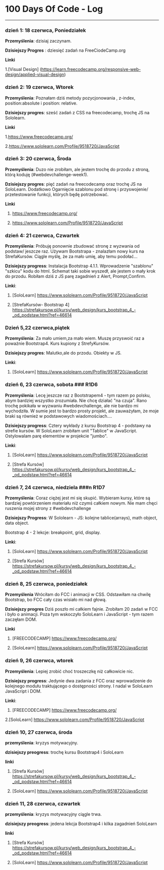 # 100 Days Of Code - Log

-----------------------------------------------------------------------------------------------------------------
### dzień 1: 18 czerwca, Poniedziałek

**Przemyślenia**: dzisiaj zaczynam.

**Dzisiejszy Progres** : dziesięć zadań na FreeCiodeCamp.org 

**Linki**

1.[Visual Design] (https://learn.freecodecamp.org/responsive-web-design/applied-visual-design)

### dzień 2: 19 czerwca, Wtorek

**Przemyślenia**: Poznałam dziś metody pozycjonowania , z-index, position:absolute i position: relative.

**Dzisiejszy progres**: sześć zadań z CSS na freecodecamp, trochę JS na Sololearn.

**Linki**

1.https://www.freecodecamp.org/

2.https://www.sololearn.com/Profile/9518720/JavaScript

### dzień 3: 20 czerwca, Środa ###

**Przemyślenia**: Duzo nie zrobiłam, ale jestem trochę do przodu z stroną, którą koduję (#webdevchallenge-week1).

**Dzisiejszy progres**: pięć zadań na freecodecamp oraz trochę JS na SoloLearn. Dodatkowo Ogarnięcie szablonu pod stronę i przyswojenie/ przetestowanie funkcji, których będę potrzebować.

**Linki**

1. https://www.freecodecamp.org/

2. https://www.sololearn.com/Profile/9518720/JavaScript

### dzień 4: 21 czerwca, Czwartek ###

**Przemyślenia**: Próbuję ponownie zbudować stronę z wyzwania od podstaw/ jeszcze raz. Używam Bootstrapa - znalazłam nowy kurs na StrefaKursów. Ciągle myślę, że za mało umię, aby temu podołać...

**Dzisiejszy progress**: Instalacja Bootstrap 4.1.1. Wprowadzenie "szablonu" "szkicu" kodu do html. Schemat taki sobie wyszedł, ale jestem o mały krok do przodu. Robiłam dziś z JS parę zagadnień z Alert, Prompt,Confirm.

**Linki**:

1. [SoloLearn] https://www.sololearn.com/Profile/9518720/JavaScript

2. [StrefaKursów- Bootstrap 4] https://strefakursow.pl/kursy/web_design/kurs_bootstrap_4_-_od_podstaw.html?ref=46614


### Dzień 5,22 czerwca,piątek ###

**Przemyślenia**:
Za mało umiem,za mało wiem. Muszę przyswoić  raz a poważnie Bootstrap4.  Kurs kupiony z StrefyKursów.

**Dzisiejszy progres**: 
Malutko,ale do przodu. Obiekty  w JS.

**Linki**:

1. [SoloLearn] https://www.sololearn.com/Profile/9518720/JavaScript


### dzień 6, 23 czerwca, sobota ### R1D6

**Przemyślenia**:
Lecę jeszcze raz z Bootstrapem4 - tym razem po polsku, abym bardziej wszystko zrozumiała. Nie chcę działać "na czuja".
Rano trochę pokikała w wyzwaniu #webdevchallenge, ale nie bardzo mi wychodziła. W sumie jest to bardzo prosty projekt, ale zauważyłam, że moje braki są również w podstawowych wiadomościach.... 

**Dzisiejszy progress**: 
Cztery wykłady z kursu Bootstrap 4 - podstawy na strefie kursów. W SoloLearn zrobiłam unit "Tablice" w JavaScript. Ostylowalam parę elementów w projekcie "jumbo".

**Linki**:

1. [SoloLearn] https://www.sololearn.com/Profile/9518720/JavaScript

2. [Strefa Kursów] https://strefakursow.pl/kursy/web_design/kurs_bootstrap_4_-_od_podstaw.html?ref=46614

### dzień 7, 24 czerwca, niedziela ###n R1D7

**Przemyślenia**:
Coraz ciężej jest mi się skupić. Wybieram kursy, które są bardziej powtórzeniem materiału niż czymś całkiem nowym. Nie mam chęci ruszenia mojej strony z #webdevchallenge

**Dzisiejszy Progress**:
W Sololearn - JS: kolejne tablice(arrays), math object, data object. 

Bootstrap 4 - 2 lekcje: breakpoint, grid, display.

**Linki**:

1. [SoloLearn] https://www.sololearn.com/Profile/9518720/JavaScript

2. [Strefa Kursów] https://strefakursow.pl/kursy/web_design/kurs_bootstrap_4_-_od_podstaw.html?ref=46614

### dzień 8, 25 czerwca, poniedziałek ###

**Przemyślenia**
Wróciłam do FCC i animacji w CSS. Odstawiłam na chwilę Bootstrap, bo FCC cały czas wisiało mi nad głową.

**Dzisiejszy progres**
Dziś poszło mi całkiem fajnie. Zrobiłam 20 zadań w FCC i było o animacji. Poza tym wskoczyło SoloLearn i JavaScript - tym razem zaczęłam DOM.

**Linki**

1. [FREECODECAMP] https://www.freecodecamp.org/

2. [SoloLearn] https://www.sololearn.com/Profile/9518720/JavaScript

### dzień 9, 26 czerwca, wtorek ###

**Przemyślenia**:
Lepiej zrobić choć troszeczkę niż całkowicie nic.

**Dzisiejszy progress**:
Jedynie dwa zadania z FCC oraz wprowadzenie do kolejnego modułu traktującego o dostępności strony. I nadal w SoloLearn JavaScript i DOM.

**Linki**:

1. [FREECODECAMP] https://www.freecodecamp.org/

2.[SoloLearn] https://www.sololearn.com/Profile/9518720/JavaScript

### dzień 10, 27 czerwca, środa ###

**przemyślenia**: kryzys motywacyjny.

**dzisiejszy preogress**: trochę kursu Bootstrap4 i SoloLearn

**linki**

1. [Strefa Kursów] https://strefakursow.pl/kursy/web_design/kurs_bootstrap_4_-_od_podstaw.html?ref=46614

2. [SoloLearn] https://www.sololearn.com/Profile/9518720/JavaScript

### dzień 11, 28 czerwca, czwartek ###

**przemyślenia**: kryzys motywacyjny ciągle trwa.

**dzisiejszy preogress**: jedena lekcja Bootstrap4 i  kilka zagadnień SoloLearn

**linki**

1. [Strefa Kursów] https://strefakursow.pl/kursy/web_design/kurs_bootstrap_4_-_od_podstaw.html?ref=46614

2. [SoloLearn] https://www.sololearn.com/Profile/9518720/JavaScript
